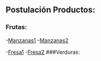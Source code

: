 ## Postulación Productos:
### Frutas:
-[Manzanas1](https://www.youtube.com/watch?v=c3JSdUz5Tgg)
-[Manzanas2](https://www.youtube.com/watch?v=1Ayb-KERhyw)

-[Fresa1](https://www.youtube.com/watch?v=hmq8p7nuhyw)
-[Fresa2](https://youtu.be/t2wNWmZSoyo)
###Verduras:
